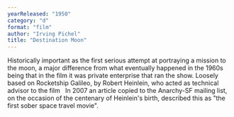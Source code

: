 ```yaml
---
yearReleased: "1950"
category: "d"
format: "film"
author: "Irving Pichel"
title: "Destination Moon"
---
```

 Historically important as the first serious attempt at portraying a mission to  the moon, a major difference from what eventually happened in the 1960s being  that in the film it was private enterprise that ran the show. Loosely based on Rocketship Galileo, by Robert Heinlein, who acted as technical advisor to  the film
  
 In 2007 an article copied to the Anarchy-SF mailing list, on the occasion of the  centenary of Heinlein's birth, described this as "the first sober space travel  movie".
  